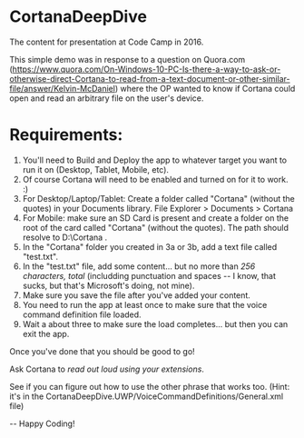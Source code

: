 # CortanaDeepDive
The content for presentation at Code Camp in 2016.

This simple demo was in response to a question on Quora.com (https://www.quora.com/On-Windows-10-PC-Is-there-a-way-to-ask-or-otherwise-direct-Cortana-to-read-from-a-text-document-or-other-similar-file/answer/Kelvin-McDaniel) where the OP wanted to know if Cortana could open and read an arbitrary file on the user's device.

# Requirements:
1. You'll need to Build and Deploy the app to whatever target you want to run it on (Desktop, Tablet, Mobile, etc).
2. Of course Cortana will need to be enabled and turned on for it to work.  :)
3. For Desktop/Laptop/Tablet: Create a folder called "Cortana" (without the quotes) in your Documents library. File Explorer > Documents > Cortana
4. For Mobile: make sure an SD Card is present and create a folder on the root of the card called "Cortana" (without the quotes). The path should resolve to D:\Cortana .
5. In the "Cortana" folder you created in 3a or 3b, add a text file called "test.txt".
6. In the "test.txt" file, add some content... but no more than *256 characters, total* (includding punctuation and spaces -- I know, that sucks, but that's Microsoft's doing, not mine).
7. Make sure you save the file after you've added your content.
8. You need to run the app at least once to make sure that the voice command definition file loaded.
9. Wait a about three to make sure the load completes... but then you can exit the app.

Once you've done that you should be good to go!

Ask Cortana to *read out loud using your extensions*. 

See if you can figure out how to use the other phrase that works too. 
(Hint: it's in the CortanaDeepDive.UWP/VoiceCommandDefinitions/General.xml file)

-- Happy Coding!
